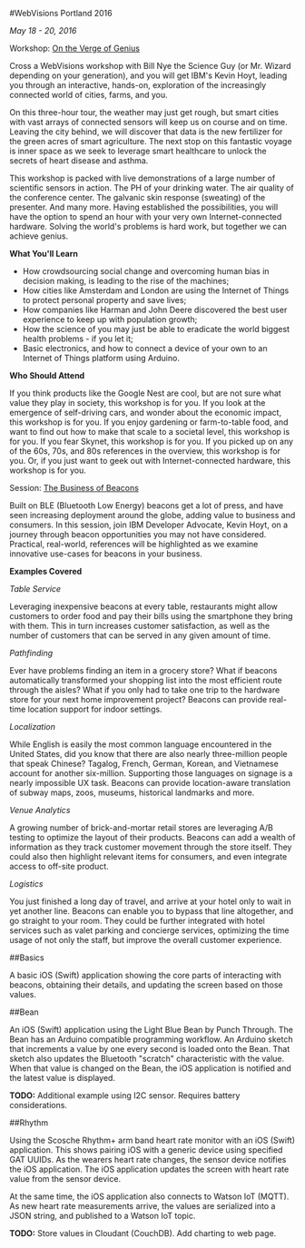 #WebVisions Portland 2016

*May 18 - 20, 2016*

Workshop: [On the Verge of Genius](http://www.webvisionsevent.com/workshop/how-to-build-a-crowdsourced-pollution-monitoring-device/)

Cross a WebVisions workshop with Bill Nye the Science Guy (or Mr. Wizard depending on your generation), and you will get IBM's Kevin Hoyt, leading you through an interactive, hands-on, exploration of the increasingly connected world of cities, farms, and you.  

On this three-hour tour, the weather may just get rough, but smart cities with vast arrays of connected sensors will keep us on course and on time. Leaving the city behind, we will discover that data is the new fertilizer for the green acres of smart agriculture. The next stop on this fantastic voyage is inner space as we seek to leverage smart healthcare to unlock the secrets of heart disease and asthma.

This workshop is packed with live demonstrations of a large number of scientific sensors in action. The PH of your drinking water. The air quality of the conference center. The galvanic skin response (sweating) of the presenter. And many more. Having established the possibilities, you will have the option to spend an hour with your very own Internet-connected hardware. Solving the world's problems is hard work, but together we can achieve genius.

**What You'll Learn**

- How crowdsourcing social change and overcoming human bias in decision making, is leading to the rise of the machines;
- How cities like Amsterdam and London are using the Internet of Things to protect personal property and save lives;
- How companies like Harman and John Deere discovered the best user experience to keep up with population growth;
- How the science of you may just be able to eradicate the world biggest health problems - if you let it;
- Basic electronics, and how to connect a device of your own to an Internet of Things platform using Arduino.

**Who Should Attend**

If you think products like the Google Nest are cool, but are not sure what value they play in society, this workshop is for you. If you look at the emergence of self-driving cars, and wonder about the economic impact, this workshop is for you. If you enjoy gardening or farm-to-table food, and want to find out how to make that scale to a societal level, this workshop is for you. If you fear Skynet, this workshop is for you. If you picked up on any of the 60s, 70s, and 80s references in the overview, this workshop is for you. Or, if you just want to geek out with Internet-connected hardware, this workshop is for you.

Session: [The Business of Beacons](http://www.webvisionsevent.com/session/the-business-of-beacons/)

Built on BLE (Bluetooth Low Energy) beacons get a lot of press, and have seen increasing deployment around the globe, adding value to business and consumers. In this session, join IBM Developer Advocate, Kevin Hoyt, on a journey through beacon opportunities you may not have considered. Practical, real-world, references will be highlighted as we examine innovative use-cases for beacons in your business.

**Examples Covered**

*Table Service*

Leveraging inexpensive beacons at every table, restaurants might allow customers to order food and pay their bills using the smartphone they bring with them. This in turn increases customer satisfaction, as well as the number of customers that can be served in any given amount of time.

*Pathfinding*

Ever have problems finding an item in a grocery store?  What if beacons automatically transformed your shopping list into the most efficient route through the aisles? What if you only had to take one trip to the hardware store for your next home improvement project? Beacons can provide real-time location support for indoor settings.

*Localization*

While English is easily the most common language encountered in the United States, did you know that there are also nearly three-million people that speak Chinese? Tagalog, French, German, Korean, and Vietnamese account for another six-million. Supporting those languages on signage is a nearly impossible UX task.  Beacons can provide location-aware translation of subway maps, zoos, museums, historical landmarks and more.

*Venue Analytics*

A growing number of brick-and-mortar retail stores are leveraging A/B testing to optimize the layout of their products. Beacons can add a wealth of information as they track customer movement through the store itself. They could also then highlight relevant items for consumers, and even integrate access to off-site product.

*Logistics*

You just finished a long day of travel, and arrive at your hotel only to wait in yet another line. Beacons can enable you to bypass that line altogether, and go straight to your room.  They could be further integrated with hotel services such as valet parking and concierge services, optimizing the time usage of not only the staff, but improve the overall customer experience.

##Basics

A basic iOS (Swift) application showing the core parts of interacting with beacons, obtaining their details, and updating the screen based on those values.

##Bean

An iOS (Swift) application using the Light Blue Bean by Punch Through.  The Bean has an Arduino compatible programming workflow.  An Arduino sketch that increments a value by one every second is loaded onto the Bean.  That sketch also updates the Bluetooth "scratch" characteristic with the value.  When that value is changed on the Bean, the iOS application is notified and the latest value is displayed.

**TODO:** Additional example using I2C sensor.  Requires battery considerations.

##Rhythm

Using the Scosche Rhythm+ arm band heart rate monitor with an iOS (Swift) application.  This shows pairing iOS with a generic device using specified GAT UUIDs.  As the wearers heart rate changes, the sensor device notifies the iOS application.  The iOS application updates the screen with heart rate value from the sensor device.

At the same time, the iOS application also connects to Watson IoT (MQTT).  As new heart rate measurements arrive, the values are serialized into a JSON string, and published to a Watson IoT topic.

**TODO:** Store values in Cloudant (CouchDB).  Add charting to web page.
